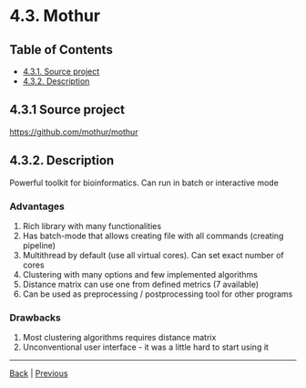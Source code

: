 # 4.3. Mothur

## Table of Contents

- [4.3.1. Source project](#431-source-project)
- [4.3.2. Description](#432-description)

## 4.3.1 Source project

https://github.com/mothur/mothur

## 4.3.2. Description

Powerful toolkit for bioinformatics. Can run in batch or interactive mode

### Advantages

1. Rich library with many functionalities
2. Has batch-mode that allows creating file with all commands (creating
   pipeline)
3. Multithread by default (use all virtual cores). Can set exact number of
   cores
4. Clustering with many options and few implemented algorithms
5. Distance matrix can use one from defined metrics (7 available)
6. Can be used as preprocessing / postprocessing tool for other programs

### Drawbacks
1. Most clustering algorithms requires distance matrix
2. Unconventional user interface - it was a little hard to start using it

---

[Back](index.md) |
[Previous](cd-hit.md)